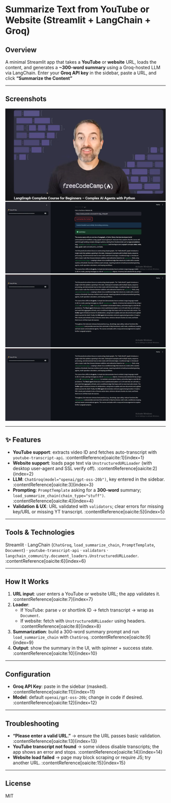 # Summarize Text from YouTube or Website (Streamlit + LangChain + Groq)

## Overview
A minimal Streamlit app that takes a **YouTube** or **website** URL, loads the content, and generates a **~300-word summary** using a Groq-hosted LLM via LangChain. Enter your **Groq API key** in the sidebar, paste a URL, and click **“Summarize the Content”**

---

## Screenshots

![](Screenshots/16.png)
![](Screenshots/2.png)
![](Screenshots/3.png)
![](Screenshots/3.png)


---

## ✨ Features
- **YouTube support**: extracts video ID and fetches auto-transcript with `youtube-transcript-api`. :contentReference[oaicite:1]{index=1}  
- **Website support**: loads page text via `UnstructuredURLLoader` (with desktop user-agent and SSL verify off). :contentReference[oaicite:2]{index=2}  
- **LLM**: `ChatGroq(model="openai/gpt-oss-20b")`, key entered in the sidebar. :contentReference[oaicite:3]{index=3}  
- **Prompting**: `PromptTemplate` asking for a **300-word** summary; `load_summarize_chain(chain_type="stuff")`. :contentReference[oaicite:4]{index=4}  
- **Validation & UX**: URL validated with `validators`; clear errors for missing key/URL or missing YT transcript. :contentReference[oaicite:5]{index=5}

---

## Tools & Technologies
Streamlit · LangChain (`ChatGroq`, `load_summarize_chain`, `PromptTemplate`, `Document`) · `youtube-transcript-api` · `validators` · `langchain_community.document_loaders.UnstructuredURLLoader`. :contentReference[oaicite:6]{index=6}

---

## How It Works
1. **URL input**: user enters a YouTube or website URL; the app validates it. :contentReference[oaicite:7]{index=7}  
2. **Loader**:
   - If YouTube: parse `v` or shortlink ID → fetch transcript → wrap as `Document`.  
   - If website: fetch with `UnstructuredURLLoader` using headers. :contentReference[oaicite:8]{index=8}
3. **Summarization**: build a 300-word summary prompt and run `load_summarize_chain` with `ChatGroq`. :contentReference[oaicite:9]{index=9}
4. **Output**: show the summary in the UI, with spinner + success state. :contentReference[oaicite:10]{index=10}

---

## Configuration
- **Groq API Key**: paste in the sidebar (masked). :contentReference[oaicite:11]{index=11}  
- **Model**: default `openai/gpt-oss-20b`; change in code if desired. :contentReference[oaicite:12]{index=12}

---

## Troubleshooting
- **“Please enter a valid URL.”** → ensure the URL passes basic validation. :contentReference[oaicite:13]{index=13}  
- **YouTube transcript not found** → some videos disable transcripts; the app shows an error and stops. :contentReference[oaicite:14]{index=14}  
- **Website load failed** → page may block scraping or require JS; try another URL. :contentReference[oaicite:15]{index=15}

---

## License
MIT






